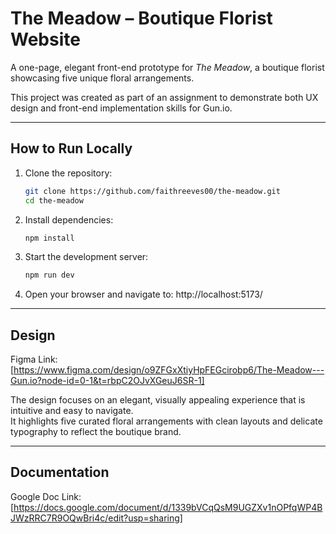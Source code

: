 # The Meadow – Boutique Florist Website

A one-page, elegant front-end prototype for *The Meadow*, a boutique florist showcasing five unique floral arrangements.

This project was created as part of an assignment to demonstrate both UX design and front-end implementation skills for Gun.io.

---

## How to Run Locally

1. Clone the repository:
   ```bash
   git clone https://github.com/faithreeves00/the-meadow.git
   cd the-meadow
   
2. Install dependencies:
   ```bash
   npm install

3. Start the development server:
   ```bash
   npm run dev

4. Open your browser and navigate to:
  http://localhost:5173/

---

## Design
Figma Link: [https://www.figma.com/design/o9ZFGxXtiyHpFEGcirobp6/The-Meadow---Gun.io?node-id=0-1&t=rbpC2OJvXGeuJ6SR-1]

The design focuses on an elegant, visually appealing experience that is intuitive and easy to navigate.  
It highlights five curated floral arrangements with clean layouts and delicate typography to reflect the boutique brand.

---

## Documentation
Google Doc Link: [https://docs.google.com/document/d/1339bVCqQsM9UGZXv1nOPfqWP4BJWzRRC7R9OQwBri4c/edit?usp=sharing]
